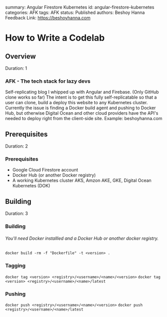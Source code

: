 summary: Angular Firestore Kubernetes
id: angular-firestore-kubernetes
categories: AFK
tags: AFK
status: Published 
authors: Beshoy Hanna
Feedback Link: https://beshoyhanna.com

# How to Write a Codelab
<!-- ------------------------ -->
## Overview 
Duration: 1


### AFK - The tech stack for lazy devs
Self-replicating blog I whipped up with Angular and Firebase. (Only GitHub clone works so far) The intent is to get this fully self-replicatable so that a user can clone, build a deploy this website to any Kubernetes cluster. Currently the issue is finding a Docker build agent and pushing to Docker Hub, but otherwise Digital Ocean and other cloud providers have the API's needed to deploy right from the client-side site. Example: beshoyhanna.com

<!-- ------------------------ -->
## Prerequisites
Duration: 2

### Prerequisites
* Google Cloud Firestore account
* Docker Hub (or another Docker registry)
* A working Kubernetes cluster AKS, Amzon AKE, GKE, Digital Ocean Kubernetes (DOK)

<!-- ------------------------ -->
## Building
Duration: 3

### Building
###### You'll need Docker installled and a Docker Hub or another docker registry. 

`docker build -rm -f "Dockerfile" -t <version> .`

### Tagging

`docker tag <version> <registry>/<username>/<name>/<version>`
`docker tag <version> <registry>/<username>/<name>/latest`

### Pushing

`docker push <registry>/<username>/<name>/<version>`
`docker push <registry>/<username>/<name>/latest`

